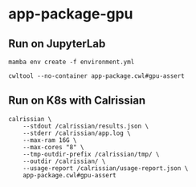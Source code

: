 # app-package-gpu

## Run on JupyterLab

```
mamba env create -f environment.yml 
```

```
cwltool --no-container app-package.cwl#gpu-assert 
```


## Run on K8s with Calrissian


```
calrissian \
    --stdout /calrissian/results.json \
    --stderr /calrissian/app.log \
    --max-ram 16G \
    --max-cores "8" \
    --tmp-outdir-prefix /calrissian/tmp/ \
    --outdir /calrissian/ \
    --usage-report /calrissian/usage-report.json \
    app-package.cwl#gpu-assert
```